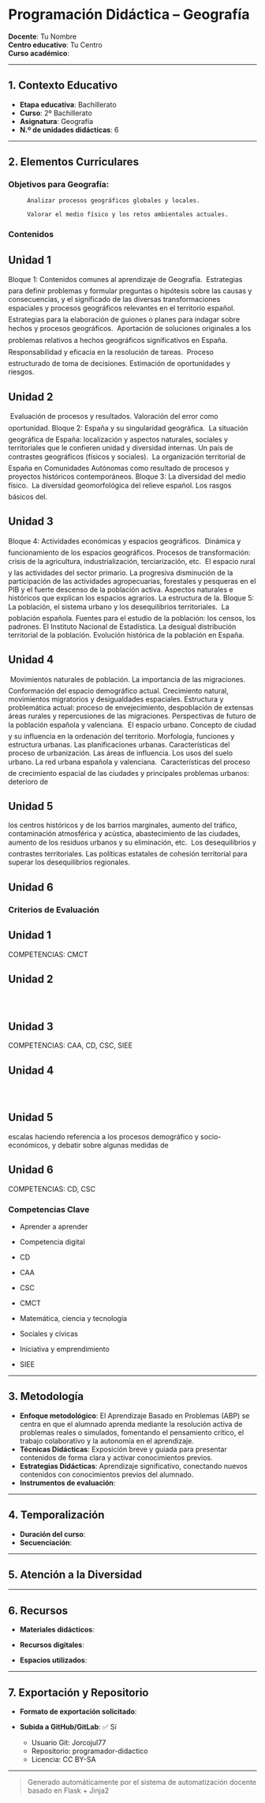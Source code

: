 # Programación Didáctica – Geografía

**Docente**: Tu Nombre  
**Centro educativo**: Tu Centro  
**Curso académico**:   

---

## 1. Contexto Educativo

- **Etapa educativa**: Bachillerato
- **Curso**: 2º Bachillerato
- **Asignatura**: Geografía
- **N.º de unidades didácticas**: 6

---
## 2. Elementos Curriculares

<h3>Objetivos para Geografía:</h3>


  <ul>
    
      Analizar procesos geográficos globales y locales.
    
      Valorar el medio físico y los retos ambientales actuales.
    
  </ul>


### Contenidos

## Unidad 1
Bloque 1: Contenidos comunes al aprendizaje de Geografía.

Estrategias para definir problemas y formular preguntas o hipótesis sobre las causas y consecuencias, y el
significado de las diversas transformaciones espaciales y procesos geográficos relevantes en el territorio español.

Estrategias para la elaboración de guiones o planes para indagar sobre hechos y procesos geográficos.

Aportación de soluciones originales a los problemas relativos a hechos geográficos significativos en España.

Responsabilidad y eficacia en la resolución de tareas.

Proceso estructurado de toma de decisiones. Estimación de oportunidades y riesgos.

## Unidad 2

Evaluación de procesos y resultados. Valoración del error como oportunidad.
Bloque 2: España y su singularidad geográfica.

La situación geográfica de España: localización y aspectos naturales, sociales y territoriales que le confieren unidad
y diversidad internas. Un país de contrastes geográficos (físicos y sociales).

La organización territorial de España en Comunidades Autónomas como resultado de procesos y proyectos
históricos contemporáneos.
Bloque 3: La diversidad del medio físico.

La diversidad geomorfológica del relieve español. Los rasgos básicos del.

## Unidad 3
Bloque 4: Actividades económicas y espacios geográficos.

Dinámica y funcionamiento de los espacios geográficos. Procesos de transformación: crisis de la agricultura,
industrialización, terciarización, etc.

El espacio rural y las actividades del sector primario. La progresiva disminución de la participación de las
actividades agropecuarias, forestales y pesqueras en el PIB y el fuerte descenso de la población activa. Aspectos
naturales e históricos que explican los espacios agrarios. La estructura de la.
Bloque 5: La población, el sistema urbano y los desequilibrios territoriales.

La población española. Fuentes para el estudio de la población: los censos, los padrones. El Instituto Nacional de
Estadística. La desigual distribución territorial de la población. Evolución histórica de la población en España.

## Unidad 4

Movimientos naturales de población. La importancia de las migraciones.

Conformación del espacio demográfico actual. Crecimiento natural, movimientos migratorios y desigualdades
espaciales. Estructura y problemática actual: proceso de envejecimiento, despoblación de extensas áreas rurales y
repercusiones de las migraciones. Perspectivas de futuro de la población española y valenciana.

El espacio urbano. Concepto de ciudad y su influencia en la ordenación del territorio. Morfología, funciones y
estructura urbanas. Las planificaciones urbanas. Características del proceso de urbanización. Las áreas de
influencia. Los usos del suelo urbano. La red urbana española y valenciana.

Características del proceso de crecimiento espacial de las ciudades y principales problemas urbanos: deterioro de

## Unidad 5
los centros históricos y de los barrios marginales, aumento del tráfico, contaminación atmosférica y acústica,
abastecimiento de las ciudades, aumento de los residuos urbanos y su eliminación, etc.

Los desequilibrios y contrastes territoriales. Las políticas estatales de cohesión territorial para superar los
desequilibrios regionales.

## Unidad 6



### Criterios de Evaluación

## Unidad 1
COMPETENCIAS: CMCT

## Unidad 2


## Unidad 3
COMPETENCIAS: CAA, CD, CSC, SIEE

## Unidad 4


## Unidad 5
escalas haciendo referencia a los procesos demográfico y socio-económicos, y debatir sobre algunas medidas de

## Unidad 6
COMPETENCIAS: CD, CSC


### Competencias Clave


- Aprender a aprender

- Competencia digital

- CD

- CAA

- CSC

- CMCT

- Matemática, ciencia y tecnología

- Sociales y cívicas

- Iniciativa y emprendimiento

- SIEE



---

## 3. Metodología

- **Enfoque metodológico**: El Aprendizaje Basado en Problemas (ABP) se centra en que el alumnado aprenda mediante la resolución activa de problemas reales o simulados, fomentando el pensamiento crítico, el trabajo colaborativo y la autonomía en el aprendizaje.
- **Técnicas Didácticas**: Exposición breve y guiada para presentar contenidos de forma clara y activar conocimientos previos.
- **Estrategias Didácticas**: Aprendizaje significativo, conectando nuevos contenidos con conocimientos previos del alumnado.
- **Instrumentos de evaluación**: 

---

## 4. Temporalización

- **Duración del curso**: 
- **Secuenciación**:  
  

---

## 5. Atención a la Diversidad



---

## 6. Recursos

- **Materiales didácticos**:  
  
- **Recursos digitales**:  
  
- **Espacios utilizados**: 

---

## 7. Exportación y Repositorio

- **Formato de exportación solicitado**: 
- **Subida a GitHub/GitLab**: ✅ Sí

  - Usuario Git: Jorcojul77
  - Repositorio: programador-didactico
  - Licencia: CC BY-SA


---

> Generado automáticamente por el sistema de automatización docente basado en Flask + Jinja2